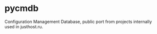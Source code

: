 # pycmdb
Configuration Management Database, public port from projects internally used in justhost.ru.
